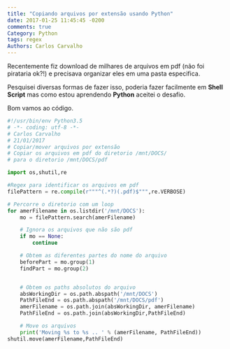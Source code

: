```yaml
---
title: "Copiando arquivos por extensão usando Python"
date: 2017-01-25 11:45:45 -0200
comments: true
Category: Python
tags: regex
Authors: Carlos Carvalho
---
```


Recentemente fiz download de milhares de arquivos em pdf (não foi pirataria ok?!)  e precisava organizar eles em uma pasta especifica.

Pesquisei diversas formas de fazer isso, poderia fazer facilmente em **Shell Script** mas como estou aprendendo **Python** aceitei o desafio.

Bom vamos ao código.

<!--more-->


```python
#!/usr/bin/env Python3.5
# -*- coding: utf-8 -*-
# Carlos Carvalho
# 21/01/2017
# Copiar/mover arquivos por extensão
# Copiar os arquivos em pdf do diretorio /mnt/DOCS/
# para o diretorio /mnt/DOCS/pdf

import os,shutil,re

#Regex para identificar os arquivos em pdf
filePattern = re.compile(r"""^(.*?)(.pdf)$""",re.VERBOSE)

# Percorre o diretorio com um loop
for amerFilename in os.listdir('/mnt/DOCS'):
    mo = filePattern.search(amerFilename)

    # Ignora os arquivos que não são pdf
    if mo == None:
        continue

    # Obtem as diferentes partes do nome do arquivo
    beforePart = mo.group(1)
    findPart = mo.group(2)


    # Obtem os paths absolutos do arquivo
    absWorkingDir = os.path.abspath('/mnt/DOCS')
    PathFileEnd = os.path.abspath('/mnt/DOCS/pdf')
    amerFilename = os.path.join(absWorkingDir, amerFilename)
    PathFileEnd = os.path.join(absWorkingDir,PathFileEnd)

    # Move os arquivos
    print('Moving %s to %s .. ' % (amerFilename, PathFileEnd))
shutil.move(amerFilename,PathFileEnd)


```